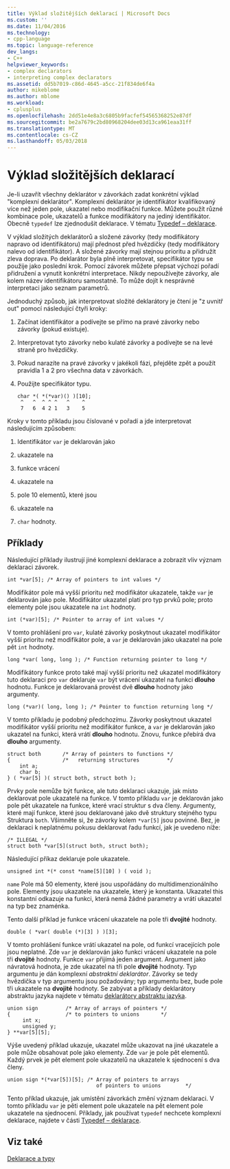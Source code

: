 ```yaml
---
title: Výklad složitějších deklarací | Microsoft Docs
ms.custom: ''
ms.date: 11/04/2016
ms.technology:
- cpp-language
ms.topic: language-reference
dev_langs:
- C++
helpviewer_keywords:
- complex declarators
- interpreting complex declarators
ms.assetid: dd5b7019-c86d-4645-a5cc-21f834de6f4a
author: mikeblome
ms.author: mblome
ms.workload:
- cplusplus
ms.openlocfilehash: 2dd51e4e8a3c6805b9facfef54565368252e87df
ms.sourcegitcommit: be2a7679c2bd80968204dee03d13ca961eaa31ff
ms.translationtype: MT
ms.contentlocale: cs-CZ
ms.lasthandoff: 05/03/2018
---
```

# <a name="interpreting-more-complex-declarators"></a>Výklad složitějších deklarací
Je-li uzavřít všechny deklarátor v závorkách zadat konkrétní výklad "komplexní deklarátor". Komplexní deklarátor je identifikátor kvalifikovaný více než jeden pole, ukazatel nebo modifikační funkce. Můžete použít různé kombinace pole, ukazatelů a funkce modifikátory na jediný identifikátor. Obecně `typedef` lze zjednodušit deklarace. V tématu [Typedef – deklarace](../c-language/typedef-declarations.md).  
  
 V výklad složitých deklarátorů a složené závorky (tedy modifikátory napravo od identifikátoru) mají přednost před hvězdičky (tedy modifikátory nalevo od identifikátor). A složené závorky mají stejnou prioritu a přidružit zleva doprava. Po deklarátor byla plně interpretovat, specifikátor typu se použije jako poslední krok. Pomocí závorek můžete přepsat výchozí pořadí přidružení a vynutit konkrétní interpretace. Nikdy nepoužívejte závorky, ale kolem název identifikátoru samostatně. To může dojít k nesprávné interpretaci jako seznam parametrů.  
  
 Jednoduchý způsob, jak interpretovat složité deklarátory je čtení je "z uvnitř out" pomocí následující čtyři kroky:  
  
1.  Začínat identifikátor a podívejte se přímo na pravé závorky nebo závorky (pokud existuje).  
  
2.  Interpretovat tyto závorky nebo kulaté závorky a podívejte se na levé straně pro hvězdičky.  
  
3.  Pokud narazíte na pravé závorky v jakékoli fázi, přejděte zpět a použít pravidla 1 a 2 pro všechna data v závorkách.  
  
4.  Použijte specifikátor typu.  
  
    ```  
    char *( *(*var)() )[10];  
     ^   ^  ^ ^ ^   ^    ^  
     7   6  4 2 1   3    5  
    ```  
  
Kroky v tomto příkladu jsou číslované v pořadí a jde interpretovat následujícím způsobem:  
  
1.  Identifikátor `var` je deklarován jako  
  
2.  ukazatele na  
  
3.  funkce vrácení  
  
4.  ukazatele na  
  
5.  pole 10 elementů, které jsou  
  
6.  ukazatele na  
  
7.  `char` hodnoty.  
  
## <a name="examples"></a>Příklady  
 Následující příklady ilustrují jiné komplexní deklarace a zobrazit vliv význam deklaraci závorek.  
  
```  
int *var[5]; /* Array of pointers to int values */  
```  
  
 Modifikátor pole má vyšší prioritu než modifikátor ukazatele, takže `var` je deklarován jako pole. Modifikátor ukazatel platí pro typ prvků pole; proto elementy pole jsou ukazatele na `int` hodnoty.  
  
```  
int (*var)[5]; /* Pointer to array of int values */  
```  
  
 V tomto prohlášení pro `var`, kulaté závorky poskytnout ukazatel modifikátor vyšší prioritu než modifikátor pole, a `var` je deklarován jako ukazatel na pole pět `int` hodnoty.  
  
```  
long *var( long, long ); /* Function returning pointer to long */  
```  
  
 Modifikátory funkce proto také mají vyšší prioritu než ukazatel modifikátory tuto deklaraci pro `var` deklaruje `var` být vrácení ukazatel na funkci **dlouho** hodnotu. Funkce je deklarovaná provést dvě **dlouho** hodnoty jako argumenty.  
  
```  
long (*var)( long, long ); /* Pointer to function returning long */  
```  
  
 V tomto příkladu je podobný předchozímu. Závorky poskytnout ukazatel modifikátor vyšší prioritu než modifikátor funkce, a `var` je deklarován jako ukazatel na funkci, která vrátí **dlouho** hodnotu. Znovu, funkce přebírá dva **dlouho** argumenty.  
  
```  
struct both       /* Array of pointers to functions */  
{                 /*   returning structures         */  
    int a;  
    char b;  
} ( *var[5] )( struct both, struct both );  
```  
  
 Prvky pole nemůže být funkce, ale tuto deklaraci ukazuje, jak místo deklarovat pole ukazatelé na funkce. V tomto příkladu `var` je deklarován jako pole pět ukazatele na funkce, které vrací struktur s dva členy. Argumenty, které mají funkce, které jsou deklarované jako dvě struktury stejného typu Struktura `both`. Všimněte si, že závorky kolem `*var[5]` jsou povinné. Bez, je deklaraci k neplatnému pokusu deklarovat řadu funkcí, jak je uvedeno níže:  
  
```  
/* ILLEGAL */  
struct both *var[5](struct both, struct both);  
```  
  
 Následující příkaz deklaruje pole ukazatele.  
  
```  
unsigned int *(* const *name[5][10] ) ( void );  
```  
  
 `name` Pole má 50 elementy, které jsou uspořádány do multidimenzionálního pole. Elementy jsou ukazatele na ukazatele, který je konstanta. Ukazatel this konstantní odkazuje na funkci, která nemá žádné parametry a vrátí ukazatel na typ bez znaménka.  
  
 Tento další příklad je funkce vrácení ukazatele na pole tři **dvojité** hodnoty.  
  
```  
double ( *var( double (*)[3] ) )[3];  
```  
  
 V tomto prohlášení funkce vrátí ukazatel na pole, od funkcí vracejících pole jsou neplatné. Zde `var` je deklarován jako funkci vrácení ukazatele na pole tři **dvojité** hodnoty. Funkce `var` přijímá jeden argument. Argument jako návratová hodnota, je zde ukazatel na tři pole **dvojité** hodnoty. Typ argumentu je dán komplexní *abstraktní deklarátor*. Závorky se tedy hvězdička v typ argumentu jsou požadovány; typ argumentu bez, bude pole tři ukazatele na **dvojité** hodnoty. Se zabývat a příklady deklarátory abstraktu jazyka najdete v tématu [deklarátory abstraktu jazyka](../c-language/c-abstract-declarators.md).  
  
```  
union sign         /* Array of arrays of pointers */  
{                  /* to pointers to unions       */  
     int x;  
     unsigned y;  
} **var[5][5];  
```  
  
 Výše uvedený příklad ukazuje, ukazatel může ukazovat na jiné ukazatele a pole může obsahovat pole jako elementy. Zde `var` je pole pět elementů. Každý prvek je pět element pole ukazatelů na ukazatele k sjednocení s dva členy.  
  
```  
union sign *(*var[5])[5]; /* Array of pointers to arrays  
                             of pointers to unions        */  
```  
  
 Tento příklad ukazuje, jak umístění závorkách změní význam deklaraci. V tomto příkladu `var` je pěti element pole ukazatele na pět element pole ukazatele na sjednocení. Příklady, jak používat `typedef` nechcete komplexní deklarace, najdete v části [Typedef – deklarace](../c-language/typedef-declarations.md).  
  
## <a name="see-also"></a>Viz také  
 [Deklarace a typy](../c-language/declarations-and-types.md)
